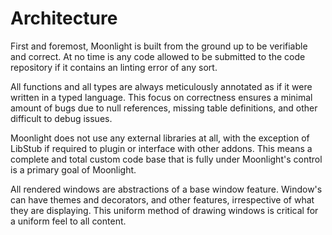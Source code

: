# Architecture

First and foremost, Moonlight is built from the ground up to be verifiable and correct. At no time is any code allowed to be submitted to the code repository if it contains an linting error of any sort.

All functions and all types are always meticulously annotated as if it were written in a typed language. This focus on correctness ensures a minimal amount of bugs due to null references, missing table definitions, and other difficult to debug issues.

Moonlight does not use any external libraries at all, with the exception of LibStub if required to plugin or interface with other addons. This means a complete and total custom code base that is fully under Moonlight's control is a primary goal of Moonlight.

All rendered windows are abstractions of a base window feature. Window's can have themes and decorators, and other features, irrespective of what they are displaying. This uniform method of drawing windows is critical for a uniform feel to all content.